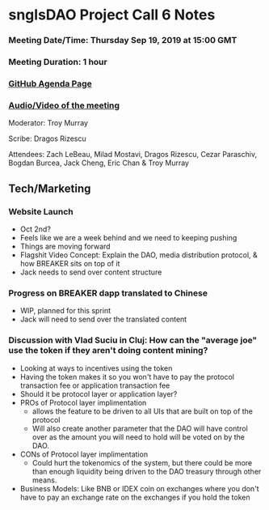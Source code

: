 # snglsDAO Project Call 6 Notes

### Meeting Date/Time: Thursday Sep 19, 2019 at 15:00 GMT
### Meeting Duration: 1 hour
### [GitHub Agenda Page](https://github.com/SingularDTV/snglsdao-pm/issues/7)
### [Audio/Video of the meeting](https://x.breaker.io/?type=series&id=a2f603dc22a1be4fa8d4ef9ce455360bf3ab8ce772526e35fef79175fa1dfadf&season=1ce1e2eede2395de6351df4d9e6db8069a198e127a178d3ea684e4eafc2f4a4c&episode=26f029f7dea2287d0d02b893fef5940db1b99f1ce31a144411963b7faab8893b)

Moderator: Troy Murray

Scribe: Dragos Rizescu

Attendees: Zach LeBeau, Milad Mostavi, Dragos Rizescu, Cezar Paraschiv, Bogdan Burcea, Jack Cheng, Eric Chan & Troy Murray

## Tech/Marketing

### Website Launch
- Oct 2nd?
- Feels like we are a week behind and we need to keeping pushing
- Things are moving forward
- Flagshit Video Concept: Explain the DAO, media distribution protocol, & how BREAKER sits on top of it
- Jack needs to send over content structure

### Progress on BREAKER dapp translated to Chinese
- WIP, planned for this sprint
- Jack will need to send over the translated content

### Discussion with Vlad Suciu in Cluj: How can the "average joe" use the token if they aren't doing content mining?
- Looking at ways to incentives using the token
- Having the token makes it so you won't have to pay the protocol transaction fee or application transaction fee
- Should it be protocol layer or application layer?
- PROs of Protocol layer implimentation
  - allows the feature to be driven to all UIs that are built on top of the protocol
  - Will also create another parameter that the DAO will have control over as the amount you will need to hold will be voted on by the DAO.
- CONs of Protocol layer implimentation
  - Could hurt the tokenomics of the system, but there could be more than enough liquidity being driven to the DAO treasury through other means.
- Business Models: Like BNB or IDEX coin on exchanges where you don't have to pay an exchange rate on the exchanges if you hold the token
